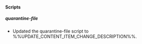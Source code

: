 
#### Scripts

##### quarantine-file

- Updated the quarantine-file script to %%UPDATE_CONTENT_ITEM_CHANGE_DESCRIPTION%%.
